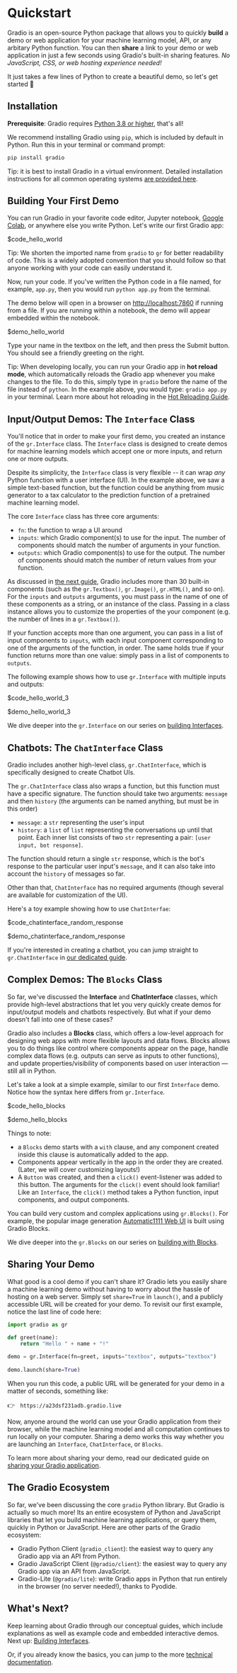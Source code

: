 # Quickstart

Gradio is an open-source Python package that allows you to quickly **build** a demo or web application for your machine learning model, API, or any arbitary Python function. You can then **share** a link to your demo or web application in just a few seconds using Gradio's built-in sharing features. *No JavaScript, CSS, or web hosting experience needed!*

It just takes a few lines of Python to create a beautiful demo, so let's get started 💫

## Installation

**Prerequisite**: Gradio requires [Python 3.8 or higher](https://www.python.org/downloads/), that's all!


We recommend installing Gradio using `pip`, which is included by default in Python. Run this in your terminal or command prompt:

```bash
pip install gradio
```


Tip: it is best to install Gradio in a virtual environment. Detailed installation instructions for all common operating systems <a href="/guides/installing-gradio-in-a-virtual-environment">are provided here</a>. 

## Building Your First Demo

You can run Gradio in your favorite code editor, Jupyter notebook, [Google Colab](https://colab.research.google.com/drive/18ODkJvyxHutTN0P5APWyGFO_xwNcgHDZ?usp=sharing), or anywhere else you write Python. Let's write our first Gradio app:


$code_hello_world


Tip: We shorten the imported name from <code>gradio</code> to <code>gr</code> for better readability of code. This is a widely adopted convention that you should follow so that anyone working with your code can easily understand it. 

Now, run your code. If you've written the Python code in a file named, for example, `app.py`, then you would run `python app.py` from the terminal.

The demo below will open in a browser on [http://localhost:7860](http://localhost:7860) if running from a file. If you are running within a notebook, the demo will appear embedded within the notebook.

$demo_hello_world

Type your name in the textbox on the left, and then press the Submit button. You should see a friendly greeting on the right.

Tip: When developing locally, you can run your Gradio app in <strong>hot reload mode</strong>, which automatically reloads the Gradio app whenever you make changes to the file. To do this, simply type in <code>gradio</code> before the name of the file instead of <code>python</code>. In the example above, you would type: `gradio app.py` in your terminal. Learn more about hot reloading in the <a href="https://gradio.app/developing-faster-with-reload-mode/">Hot Reloading Guide</a>.


## Input/Output Demos: The `Interface` Class

You'll notice that in order to make your first demo, you created an instance of the `gr.Interface` class. The `Interface` class is designed to create demos for machine learning models which accept one or more inputs, and return one or more outputs. 

Despite its simplicity, the `Interface` class is very flexible -- it can wrap *any* Python function with a user interface (UI). In the example above, we saw a simple text-based function, but the function could be anything from music generator to a tax calculator to the prediction function of a pretrained machine learning model.

The core `Interface` class has three core arguments:

- `fn`: the function to wrap a UI around
- `inputs`: which Gradio component(s) to use for the input. The number of components should match the number of arguments in your function.
- `outputs`: which Gradio component(s) to use for the output. The number of components should match the number of return values from your function.


As discussed in [the next guide](/guides/01_getting-started/02_key-features.md), Gradio includes more than 30 built-in components (such as the `gr.Textbox()`, `gr.Image()`, `gr.HTML()`, and so on). For the `inputs` and `outputs` arguments, you must pass in the name of one of these components as a string, or an instance of the class. Passing in a class instance allows you to customize the properties of the your component (e.g. the number of lines in a `gr.Textbox()`). 

If your function accepts more than one argument, you can pass in a list of input components to `inputs`, with each input component corresponding to one of the arguments of the function, in order. The same holds true if your function returns more than one value: simply pass in a list of components to `outputs`. 

The following example shows how to use `gr.Interface` with multiple inputs and outputs:

$code_hello_world_3

$demo_hello_world_3


We dive deeper into the `gr.Interface` on our series on [building Interfaces](/guides/02_building-interfaces/01_interface-state.md).

## Chatbots: The `ChatInterface` Class

Gradio includes another high-level class, `gr.ChatInterface`, which is specifically designed to create Chatbot UIs.

The `gr.ChatInterface` class also wraps a function, but this function must have a specific signature. The function should take two arguments: `message` and then `history` (the arguments can be named anything, but must be in this order)

- `message`: a `str` representing the user's input
- `history`: a `list` of `list` representing the conversations up until that point. Each inner list consists of two `str` representing a pair: `[user input, bot response]`.

The function should return a single `str` response, which is the bot's response to the particular user input's `message`, and it can also take into account the `history` of messages so far.

Other than that, `ChatInterface` has no required arguments (though several are available for customization of the UI).

Here's a toy example showing how to use `ChatInterfae`:

$code_chatinterface_random_response

$demo_chatinterface_random_response

If you're interested in creating a chatbot, you can jump straight to `gr.ChatInterface` in [our dedicated guide](https://gradio.app/guides/creating-a-chatbot-fast).

## Complex Demos: The `Blocks` Class

So far, we've discussed the **Interface** and **ChatInterface** classes, which provide high-level abstractions that let you very quickly create demos for input/output models and chatbots respectively. But what if your demo doesn't fall into one of these cases?

Gradio also includes a **Blocks** class, which offers a low-level approach for designing web apps with more flexible layouts and data flows. Blocks allows you to do things like control where components appear on the page, handle complex data flows (e.g. outputs can serve as inputs to other functions), and update properties/visibility of components based on user interaction — still all in Python. 

Let's take a look at a simple example, similar to our first `Interface` demo. Notice how the syntax here differs from `gr.Interface`.

$code_hello_blocks

$demo_hello_blocks

Things to note:

- a `Blocks` demo starts with a `with` clause, and any component created inside this clause is automatically added to the app.
- Components appear vertically in the app in the order they are created. (Later, we will cover customizing layouts!)
- A `Button` was created, and then a `click()` event-listener was added to this button. The arguments for the `click()` event should look familiar! Like an `Interface`, the `click()` method takes a Python function, input components, and output components.

You can build very custom and complex applications using `gr.Blocks()`. For example, the popular image generation [Automatic1111 Web UI](https://github.com/AUTOMATIC1111/stable-diffusion-webui) is built using Gradio Blocks.

We dive deeper into the `gr.Blocks` on our series on [building with Blocks](/guides/03_building-with-blocks/01_blocks-and-event-listeners.md).

## Sharing Your Demo

What good is a cool demo if you can't share it? Gradio lets you easily share a machine learning demo without having to worry about the hassle of hosting on a web server. Simply set `share=True` in `launch()`, and a publicly accessible URL will be created for your demo. To revisit our first example, notice the last line of code here:

```python
import gradio as gr

def greet(name):
    return "Hello " + name + "!"

demo = gr.Interface(fn=greet, inputs="textbox", outputs="textbox")
    
demo.launch(share=True) 
```

When you run this code, a public URL will be generated for your demo in a matter of seconds, something like:

👉 &nbsp; `https://a23dsf231adb.gradio.live`

Now, anyone around the world can use your Gradio application from their browser, while the machine learning model and all computation continues to run locally on your computer. Sharing a demo works this way whether you are launching an `Interface`, `ChatInterface`, or `Blocks`.

To learn more about sharing your demo, read our dedicated guide on [sharing your Gradio application](/guides/01_getting-started/03_sharing-your-app.md).

## The Gradio Ecosystem

So far, we've been discussing the core `gradio` Python library. But Gradio is actually so much more! Its an entire ecosystem of Python and JavaScript libraries that let you build machine learning applications, or query them, quickly in Python or JavaScript. Here are other parts of the Gradio ecosystem:

* Gradio Python Client (`gradio_client`): the easiest way to query any Gradio app via an API from Python.
* Gradio JavaScript Client (`@gradio/client`): the easiest way to query any Gradio app via an API from JavaScript.
* Gradio-Lite (`@gradio/lite`): write Gradio apps in Python that run entirely in the browser (no server needed!), thanks to Pyodide. 

## What's Next?

Keep learning about Gradio through our conceptual guides, which include explanations as well as example code and embedded interactive demos. Next up: [Building Interfaces](/guides/02_building-interfaces/01_interface-state.md).

Or, if you already know the basics, you can jump to the more [technical documentation](https://www.gradio.app/docs/).


